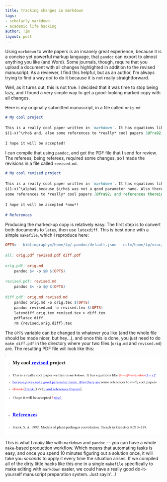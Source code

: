 ```yaml
---
title: Tracking changes in markdown
tags:
- scholarly markdown
- academic life hacking
author: Tim
layout: post
---
```


Using `markdown` to write papers is an insanely great experience, because
it is a concise yet powerful markup language, that `pandoc` can export to
almost anything you like (and Word). Some journals, though, require that you
upload a document with all changes highlighted in addition to the revised
manuscript. As a reviewer, I find this helpful, but as an author, I'm always
trying to find a way *not* to do it because it is not really straightforward.

Well, as it turns out, this is not true. I decided that it was time to stop
being lazy, and I found a very simple way to get a good-looking marked copy
with all changes.

Here is my originally submitted manuscript, in a file called `orig.md`:

``` markdown
# My cool project

This is a really cool paper written in `markdown`. It has equations like
$(1-x)^\rho$ and, also some references to *really* cool papers [@fra92].

I hope it will be accepted!
```

I can compile that using `pandoc`, and get the PDF file that I send for
review. The referees, being referees, required some changes, so I made the
revisions in a file called `revised.md`.

~~~ markdown
# My cool revised project

This is a really cool paper written in `markdown`. It has equations like
$(1-x)^\alpha$ because $\rho$ was not a good parameter name. Also there are
some references to *really* cool papers [@fra92; and references therein].

I hope it will be accepted *now*!

# References
~~~

Producing the marked-up copy is relatively easy. The first step is to convert
both documents to `latex`, then use `latexdiff`. This is best done with a
simple `makefile`, which I reproduce here:

~~~ makefile
OPTS= --bibliography=/home/tp/.pandoc/default.json --csl=/home/tp/vrac/styles/ecology.csl --template=template.tex

all: orig.pdf revised.pdf diff.pdf

orig.pdf: orig.md
	pandoc $< -o $@ $(OPTS)

revised.pdf: revised.md
	pandoc $< -o $@ $(OPTS)

diff.pdf: orig.md revised.md
	pandoc orig.md -o orig.tex $(OPTS)
	pandoc revised.md -o revised.tex $(OPTS)
	latexdiff orig.tex revised.tex > diff.tex
	pdflatex diff
	rm {revised,orig,diff}.tex
~~~

The `OPTS` variable can be changed to whatever you like (and the whole file
should be made nicer, but hey...), and once this is done, you just need to do
`make diff.pdf` in the directory where your two files (`orig.md` and `revised.md`)
are. The resulting PDF file will look like this:

![](/images/md-diff.png)

This is what I *really* like with `markdown` and `pandoc` -- you can have a
whole `make`-based production workflow. Which means that automating tasks
is easy, and once you spend 10 minutes figuring out a solution once, it
will take you *seconds* to apply it every time the situation arises. If we
compiled all of the dirty little hacks like this one in a single `makefile`
specifically to make editing with `markdown` easier, we could have a really
good do-it-yourself manuscript preparation system. Just sayin'...!
